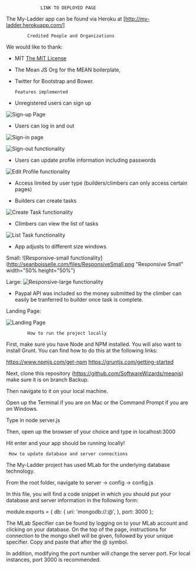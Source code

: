 
                 LINK TO DEPLOYED PAGE	  		 	    

The My-Ladder app can be found via Heroku at [http://my-ladder.herokuapp.com/]
							
            Credited People and Organizations 		    

We would like to thank:

- MIT [The MIT License](LICENSE.md)
- The Mean JS Org for the MEAN boilerplate,
- Twitter for Bootstrap and Bower.
	
	  Features implemented            		    
													
- Unregistered users can sign up

![Sign-up Page](http://seanboisselle.com/files/Signup.png "Sign-up Page Screenshot")

- Users can log in and out

![Sign-in page](http://seanboisselle.com/files/Signin.png "Sign-in Page Screenshot")

![Sign-out functionality](http://seanboisselle.com/files/Signout.png "Sign-out functionality Screenshot")

- Users can update profile information including passwords

![Edit Profile functionality](http://seanboisselle.com/files/EditProfile.png "Edit Profile")

- Access limited by user type (builders/climbers can only access certain pages)

- Builders can create tasks

![Create Task functionality](http://seanboisselle.com/files/CreateTask.png "Create Task Functionality")

- Climbers can view the list of tasks

![List Task functionality](http://seanboisselle.com/files/TaskList.png "List Task Functionality")

- App adjusts to different size windows

Small:
![Responsive-small functionality](http://seanboisselle.com/files/ResponsiveSmall.png "Responsive Small" width="50% height="50%")

Large:
![Responsive-large functionality](http://seanboisselle.com/files/ResponsiveLarge.png "Responsive Large")

- Paypal API was included so the money submitted by the climber can easily be tranferred to builder once task is complete.

Landing Page:

![Landing Page](http://seanboisselle.com/files/landing.png "Landing Page Screenshot")

														
            How to run the project locally			    
													

First, make sure you have Node and NPM installed. You will also
want to install Grunt. You can find how to do this at the following links:

https://www.npmjs.com/get-npm
https://gruntjs.com/getting-started

Next, clone this repository (https://github.com/SoftwareWizards/meanjs) make sure it is on branch Backup.

Then navigate to it on your local machine.

Open up the Terminal if you are on Mac or the Command Prompt if you are on Windows.

Type in node server.js

Then, open up the browser of your choice and type in localhost:3000

Hit enter and your app should be running locally!
														
   	 How to update database and server connections      														
The My-Ladder project has used MLab for the underlying database technology.

From the root folder, navigate to server -> config -> config.js

In this file, you will find a code snippet in which you should put your database and server information in
the following form:

module.exports = {
  db: {
    uri: 'mongodb://<database username>:<database password>@<Mlab Specifier>',
  },
  port: 3000
};

The MLab Specifier can be found by logging on to your MLab account and clicking on your database.
On the top of the page, instructions for connection to the mongo shell will be given, followed by
your unique specifier. Copy and paste that after the @ symbol.

In addition, modifying the port number will change the server port.
For local instances, port 3000 is recommended.




